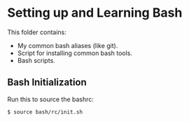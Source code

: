 # Setting up and Learning Bash

This folder contains:
- My common bash aliases (like git).
- Script for installing common bash tools.
- Bash scripts.

## Bash Initialization

Run this to source the bashrc:

```bash
$ source bash/rc/init.sh
```
